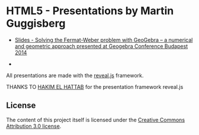 HTML5 - Presentations by Martin Guggisberg
=========================================

- [Slides - Solving the Fermat-Weber problem with GeoGebra – a numerical and geometric approach presented at Geogebra Conference Budapest 2014](Budapest2014/index.html#/)

- 





All presentations are made with the [reveal.js](http://lab.hakim.se/reveal-js/#/) framework. 

THANKS TO [HAKIM EL HATTAB](http://hakim.se) for the presentation framework reveal.js


## License

The content of this project itself is licensed under the [Creative Commons Attribution 3.0 license](http://creativecommons.org/licenses/by/3.0/us/deed.en_US).
